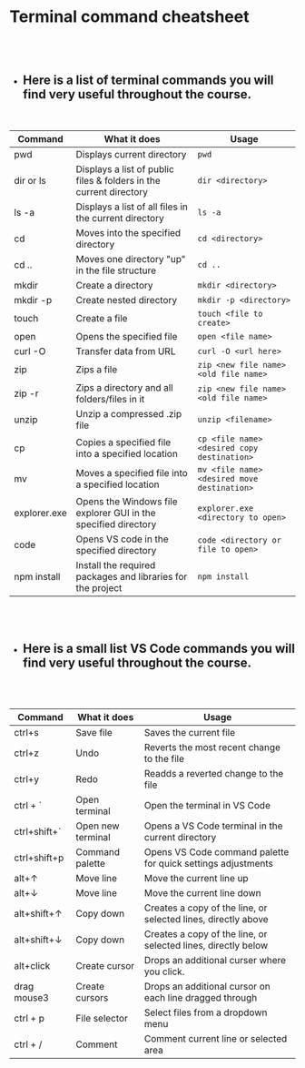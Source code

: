 # Terminal command cheatsheet

</br>
</br>

- ## Here is a list of terminal commands you will find very useful throughout the course.
</br>

| Command      | What it does                                                       | Usage                                       |
| ------------ | ------------------------------------------------------------------ | ------------------------------------------- |
| pwd          | Displays current directory                                         | `pwd`                                       |
| dir or ls    | Displays a list of public files & folders in the current directory | `dir <directory>`                           |
| ls -a        | Displays a list of all files in the current directory              | `ls -a`                                     |
| cd           | Moves into the specified directory                                 | `cd <directory>`                            |
| cd ..        | Moves one directory "up" in the file structure                     | `cd ..`                                     |
| mkdir        | Create a directory                                                 | `mkdir <directory>`                         |
| mkdir -p     | Create nested directory                                            | `mkdir -p <directory>`                      |
| touch        | Create a file                                                      | `touch <file to create>`                    |
| open         | Opens the specified file                                           | `open <file name>`                          |
| curl -O      | Transfer data from URL                                             | `curl -O <url here>`                        |
| zip          | Zips a file                                                        | `zip <new file name> <old file name>`       |
| zip -r       | Zips a directory and all folders/files in it                       | `zip <new file name> <old file name>`       |
| unzip        | Unzip a compressed .zip file                                       | `unzip <filename>`                          |
| cp           | Copies a specified file into a specified location                  | `cp <file name> <desired copy destination>` |
| mv           | Moves a specified file into a specified location                   | `mv <file name> <desired move destination>` |
| explorer.exe | Opens the Windows file explorer GUI in the specified directory     | `explorer.exe <directory to open>`          |
| code         | Opens VS code in the specified directory                           | `code <directory or file to open> `         |
| npm install  | Install the required packages and libraries for the project        | `npm install`                               |

</br>
</br>

- ## Here is a small list VS Code commands you will find very useful throughout the course.
</br>
</br>

| Command      | What it does      | Usage                                                         |
| ------------ | ----------------- | ------------------------------------------------------------- |
| ctrl+s       | Save file         | Saves the current file                                        |
| ctrl+z       | Undo              | Reverts the most recent change to the file                    |
| ctrl+y       | Redo              | Readds a reverted change to the file                          |
| ctrl + `     | Open terminal     | Open the terminal in VS Code                                  |
| ctrl+shift+` | Open new terminal | Opens a VS Code terminal in the current directory             |
| ctrl+shift+p | Command palette   | Opens VS Code command palette for quick settings adjustments  |
| alt+↑        | Move line         | Move the current line up                                      |
| alt+↓        | Move line         | Move the current line down                                    |
| alt+shift+↑  | Copy down         | Creates a copy of the line, or selected lines, directly above |
| alt+shift+↓  | Copy down         | Creates a copy of the line, or selected lines, directly below |
| alt+click    | Create cursor     | Drops an additional curser where you click.                   |
| drag mouse3  | Create cursors    | Drops an additional cursor on each line dragged through       |
| ctrl + p     | File selector     | Select files from a dropdown menu                             |
| ctrl + /     | Comment           | Comment current line or selected area                         |

